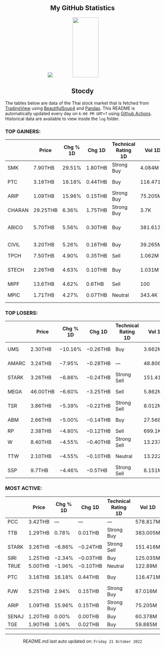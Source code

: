 <div align="center">

## My GitHub Statistics
<img src="https://github-readme-streak-stats.herokuapp.com/?user=nopnopwei&theme=black-ice&hide_border=true&stroke=0000&background=0D1117&ring=FFE573&fire=FF8623&currStreakLabel=FF8623" />
<img width="41%" height="195px" src="https://github-readme-stats.vercel.app/api/top-langs/?username=nopnopwei&layout=compact&hide_border=true&title_color=FEE473&text_color=FFFFFF&bg_color=0d1117" />
    
## Stocdy
<div align="left">

The tables below are data of the Thai stock market that is fetched from [TradingView](https://www.tradingview.com/markets/stocks-thailand/market-movers-all-stocks/) using [BeautifulSoup4](https://www.crummy.com/software/BeautifulSoup/bs4/doc/) and [Pandas](https://pandas.pydata.org). This README is automatically updated every day on `6:00 PM GMT+7` using [Github Actions](https://www.tradingview.com/markets/stocks-thailand/market-movers-all-stocks/). Historical data are available to view inside the `log` folder.
### TOP GAINERS:
|        | Price    | Chg % 1D   | Chg 1D   | Technical Rating 1D   | Vol 1D   | Volume * Price 1D   | Market cap   | P/E (TTM)   | EPS (TTM)   | Sector                | Sector Chg % 1D   |
|--------|----------|------------|----------|-----------------------|----------|---------------------|--------------|-------------|-------------|-----------------------|-------------------|
| SMK    | 7.90THB  | 29.51%     | 1.80THB  | Strong Buy            | 4.084M   | 32.263M             | 1.22BTHB     | —           | −185.62THB  | Finance               | −0.54%            |
| PTC    | 3.16THB  | 16.18%     | 0.44THB  | Buy                   | 116.471M | 368.049M            | 1.115BTHB    | 12.45       | 0.22THB     | Industrial Services   | +0.01%            |
| ARIP   | 1.09THB  | 15.96%     | 0.15THB  | Strong Buy            | 75.205M  | 81.973M             | 438.04MTHB   | 35.88       | 0.03THB     | Commercial Services   | +0.15%            |
| CHARAN | 29.25THB | 6.36%      | 1.75THB  | Strong Buy            | 3.7K     | 108.225K            | 330MTHB      | —           | −3.29THB    | Finance               | −0.54%            |
| ABICO  | 5.70THB  | 5.56%      | 0.30THB  | Buy                   | 381.613K | 2.175M              | 1.32BTHB     | 27.58       | 0.20THB     | Consumer Non-Durables | −0.37%            |
| CIVIL  | 3.20THB  | 5.26%      | 0.16THB  | Buy                   | 39.265M  | 125.646M            | 2.128BTHB    | 14.14       | 0.22THB     | Industrial Services   | +0.01%            |
| TPCH   | 7.50THB  | 4.90%      | 0.35THB  | Sell                  | 1.062M   | 7.964M              | 2.869BTHB    | 38.30       | 0.19THB     | Utilities             | +0.15%            |
| STECH  | 2.26THB  | 4.63%      | 0.10THB  | Buy                   | 1.031M   | 2.329M              | 1.566BTHB    | 13.78       | 0.16THB     | Non-Energy Minerals   | +0.08%            |
| MIPF   | 13.6THB  | 4.62%      | 0.6THB   | Sell                  | 100      | 1.36K               | 2.47BTHB     | 46.02       | 0.28THB     | Finance               | −0.54%            |
| MPIC   | 1.71THB  | 4.27%      | 0.07THB  | Neutral               | 343.4K   | 587.214K            | 2.132BTHB    | 165.66      | 0.01THB     | Consumer Services     | −0.30%            |
### TOP LOSERS:
|       | Price    | Chg % 1D   | Chg 1D   | Technical Rating 1D   | Vol 1D   | Volume * Price 1D   | Market cap   | P/E (TTM)   | EPS (TTM)   | Sector                 | Sector Chg % 1D   |
|-------|----------|------------|----------|-----------------------|----------|---------------------|--------------|-------------|-------------|------------------------|-------------------|
| UMS   | 2.30THB  | −10.16%    | −0.26THB | Buy                   | 3.662M   | 8.423M              | 2.932BTHB    | —           | −0.01THB    | Energy Minerals        | +0.11%            |
| AMARC | 3.24THB  | −7.95%     | −0.28THB | —                     | 48.806M  | 158.131M            | 422.4MTHB    | —           | —           | Commercial Services    | +0.15%            |
| STARK | 3.26THB  | −6.86%     | −0.24THB | Strong Sell           | 151.416M | 493.617M            | 41.672BTHB   | 13.52       | 0.26THB     | Finance                | −0.54%            |
| MEGA  | 46.00THB | −6.60%     | −3.25THB | Sell                  | 5.862M   | 269.638M            | 42.94BTHB    | 18.73       | 2.63THB     | Health Technology      | −5.28%            |
| TSR   | 3.86THB  | −5.39%     | −0.22THB | Strong Sell           | 8.012M   | 30.927M             | 2.232BTHB    | 87.74       | 0.05THB     | Producer Manufacturing | −0.91%            |
| ABM   | 2.66THB  | −5.00%     | −0.14THB | Buy                   | 27.568M  | 73.331M             | 1.12BTHB     | 31.11       | 0.09THB     | Process Industries     | +0.13%            |
| RP    | 2.38THB  | −4.80%     | −0.12THB | Sell                  | 699.1K   | 1.664M              | 502.029MTHB  | —           | −0.47THB    | Transportation         | +0.50%            |
| W     | 8.40THB  | −4.55%     | −0.40THB | Strong Sell           | 13.237M  | 111.192M            | 35.112BTHB   | 11.79       | 0.75THB     | Utilities              | +0.15%            |
| TTW   | 2.10THB  | −4.55%     | −0.10THB | Neutral               | 13.222M  | 27.766M             | 1.791BTHB    | —           | −0.42THB    | Consumer Services      | −0.30%            |
| SSP   | 9.7THB   | −4.46%     | −0.5THB  | Strong Sell           | 6.151M   | 59.361M             | 12.614BTHB   | 9.02        | 1.12THB     | Utilities              | +0.15%            |
### MOST ACTIVE:
|       | Price   | Chg % 1D   | Chg 1D   | Technical Rating 1D   | Vol 1D   | Volume * Price 1D   | Market cap   | P/E (TTM)   | EPS (TTM)   | Sector              | Sector Chg % 1D   |
|-------|---------|------------|----------|-----------------------|----------|---------------------|--------------|-------------|-------------|---------------------|-------------------|
| PCC   | 3.42THB | —          | —        | —                     | 578.817M | 1.98B               | —            | —           | —           | —                   | -                 |
| TTB   | 1.29THB | 0.78%      | 0.01THB  | Strong Buy            | 383.005M | 494.077M            | 123.677BTHB  | 10.53       | 0.12THB     | Finance             | −0.54%            |
| STARK | 3.26THB | −6.86%     | −0.24THB | Strong Sell           | 151.416M | 493.617M            | 41.672BTHB   | 13.52       | 0.26THB     | Finance             | −0.54%            |
| SIRI  | 1.25THB | −2.34%     | −0.03THB | Buy                   | 125.035M | 156.294M            | 19.054BTHB   | 10.42       | 0.13THB     | Finance             | −0.54%            |
| TRUE  | 5.00THB | −1.96%     | −0.10THB | Neutral               | 122.89M  | 614.448M            | 170.055BTHB  | —           | −0.09THB    | Communications      | −1.09%            |
| PTC   | 3.16THB | 16.18%     | 0.44THB  | Buy                   | 116.471M | 368.049M            | 1.115BTHB    | 12.45       | 0.22THB     | Industrial Services | +0.01%            |
| PJW   | 5.25THB | 2.94%      | 0.15THB  | Strong Buy            | 87.016M  | 456.833M            | 3.074BTHB    | 24.57       | 0.22THB     | Process Industries  | +0.13%            |
| ARIP  | 1.09THB | 15.96%     | 0.15THB  | Strong Buy            | 75.205M  | 81.973M             | 438.04MTHB   | 35.88       | 0.03THB     | Commercial Services | +0.15%            |
| SENAJ | 1.20THB | 0.00%      | 0.00THB  | Buy                   | 60.378M  | 72.454M             | 5.04BTHB     | —           | −0.09THB    | Finance             | −0.54%            |
| TGE   | 1.90THB | 1.06%      | 0.02THB  | Buy                   | 59.885M  | 113.782M            | 4.136BTHB    | 19.14       | 0.10THB     | Utilities           | +0.15%            |
<hr>
<div align="center">

README.md last auto updated on: `Friday 21 October 2022`
<br>
</div>
    